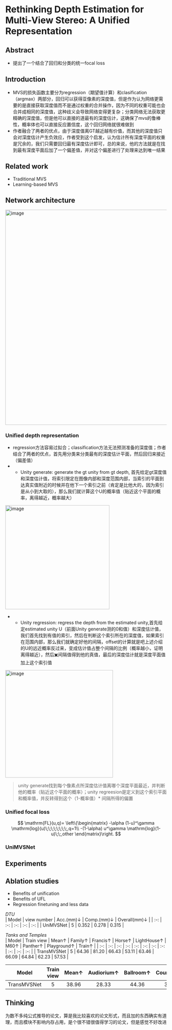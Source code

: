# Rethinking Depth Estimation for Multi-View Stereo: A Unified Representation

## Abstract
- 提出了一个结合了回归和分类的统一focal loss

## Introduction
- MVS的损失函数主要分为regression（期望值计算）和clasification（argmax）两部分，回归可以获得亚像素的深度值，但是作为认为网络更需要的是直接获取深度值而不是通过权重的合并操作，因为不同的权重可能也会合并成相同的深度值，这种歧义会导致网络变得更复杂；分类网络无法获取更精确的深度值，但是他可以直接的道最有的深度估计，这确保了mvs的鲁棒性，概率体也可以直接反应置信度，这个回归网络就很难做到
- 作者融合了两者的优点，由于深度值离GT越近越有价值，而其他的深度值只会对深度估计产生负效应，作者受到这个启发，认为估计所有深度平面的权重是冗余的，我们只需要回归最有深度估计即可，总的来说，他的方法就是在找到最有深度平面后加了一个偏差值，并对这个偏差进行了处理来达到唯一结果

## Related work
- Traditional MVS
- Learning-based MVS

## Network architecture

<img width="672" alt="image" src="https://github.com/elleryw0518/MVS/assets/101634608/e6e85853-4cf9-4895-ad3c-e62422cf2d03">

### Unified depth representation
- regression方法容易过拟合；classification方法无法预测准备的深度值；作者结合了两者的优点，首先用分类来分类最有的深度估计平面，然后回归来接近（偏差值）
- - Unity generate: generate the gt unity from gt depth, 首先给定gt深度值和深度估计值，将索引限定在图像内部和深度范围内部，当索引的平面到达真实值附近的时候并在他下一个索引之前（肯定是比他大的，因为索引是从小到大取的），那么我们就计算这个U的概率值（贴近这个平面的概率，离得越近，概率越大）

<img width="325" alt="image" src="https://github.com/elleryw0518/MVS/assets/101634608/faf72884-ae5e-4a36-a8ca-814b25ee8cff">

- - Unity regression: regress the depth from the estimated unity,首先给定estimated unity U（前面Unity generate测的0和值）和深度估计值，我们首先找到有值的索引，然后在判断这个索引所在的深度值，如果索引在范围内部，那么我们就确定好他的间隔，offset的计算就是吧上述介绍的U的远近概率反过来，变成估计值占整个间隔的比例（概率越小，证明离得越近），然后✖️间隔值得到他的真值，最后的深度估计就是深度平面值加上这个索引值

<img width="336" alt="image" src="https://github.com/elleryw0518/MVS/assets/101634608/7c921f89-c10b-4a9b-9718-deb81a8a7c28">

> unity generate找到每个像素点所深度估计值离哪个深度平面最近，并判断他的概率（贴近这个平面的概率）；unity regreesion是定义到这个索引平面和概率值，并反转得到这个（1-概率值）* 间隔所得的偏置

### Unified focal loss

$$
\mathrm{FL}(u,q)=
\left\{\begin{matrix}
-\alpha (1-u)^\gamma \mathrm{log}(u)\;\;\;\;\;\;\;\;,q=1\\
-(1-\alpha) u^\gamma \mathrm{log}(1-u)\;\;,other
\end{matrix}\right.
$$
### UniMVSNet

## Experiments

## Ablation studies

- Benefits of unification
- Benefits of UFL
- Regression finetuning and less data

*DTU*  
| Model | view number | Acc.(mm)↓ | Comp.(mm)↓ | Overall(mm)↓ |
| :-: | :-: | :-: | :-: | :-: |
| UniMVSNet | 5 | 0.352 | 0.278 | 0.315 |

*Tanks and Temples*  
| Model | Train view | Mean↑ | Family↑ | Francis↑ | Horse↑ | LightHouse↑ | M60↑ | Panther↑ | Playground↑ | Train↑ |
| :-: | :-: | :-: | :-: | :-: | :-: | :-: | :-: | :-: | :-: | :-: |
| TransMVSNet | 5 | 64.36 | 81.20 | 66.43 | 53.11 | 63.46 | 66.09 | 64.84 | 62.23 | 57.53 |

| Model | Train view | Mean↑ | Audiorium↑ | Ballroom↑ | Courtroom↑ | Museum↑ | Palace↑ | Temple↑ |
| :-: | :-: | :-: | :-: | :-: | :-: | :-: | :-: | :-: |
| TransMVSNet | 5 | 38.96 | 28.33 | 44.36 | 39.74 | 52.89 | 33.80 | 34.63 |

## Thinking
为数不多纯公式推导的论文，算是我比较喜欢的论文形式，而且加的东西确实有道理，而且模块不影响内存占用，是个很不错很值得学习的论文，但是感觉不好改进
